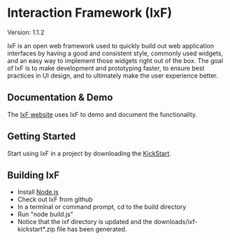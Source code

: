 # Interaction Framework (IxF)

Version:  1.1.2

IxF is an open web framework used to quickly build out web application interfaces by having a good and consistent style, commonly used widgets, and an easy way to implement those widgets right out of the box. The goal of IxF is to make development and prototyping faster, to ensure best practices in UI design, and to ultimately make the user experience better.

## Documentation & Demo

The [IxF website](http://irinc.github.com/ixf) uses IxF to demo and document the functionality.

## Getting Started

Start using IxF in a project by downloading the [KickStart](http://irinc.github.com/ixf/intro/kickstart.html).

## Building IxF

* Install [Node.js](http://nodejs.org/)
* Check out IxF from github
* In a terminal or command prompt, cd to the build directory
* Run "node build.js"
* Notice that the ixf directory is updated and the downloads/ixf-kickstart*.zip file has been generated.

